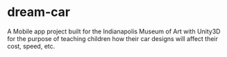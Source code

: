dream-car
=========

A Mobile app project built for the Indianapolis Museum of Art with Unity3D for the purpose of teaching children how their car designs will affect their cost, speed, etc.
